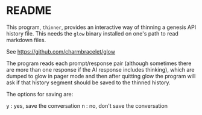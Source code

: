# README

This program, `thinner`, provides an interactive way of thinning a
genesis API history file. This needs the `glow` binary installed on
one's path to read markdown files.

See https://github.com/charmbracelet/glow

The program reads each prompt/response pair (although sometimes there
are more than one response if the AI response includes thinking), which
are dumped to glow in pager mode and then after quitting glow the
program will ask if that history segment should be saved to the thinned
history.

The options for saving are:

y : yes, save the conversation
n : no, don't save the conversation
